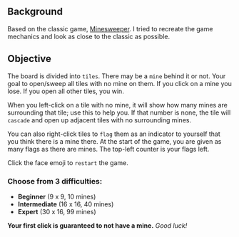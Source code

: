 ## Background

Based on the classic game, [Minesweeper](https://www.google.com/search?tbm=isch&q=minesweeper+windows). I tried to recreate the game mechanics and look as close to the classic as possible.

## Objective
The board is divided into `tiles`. There may be a `mine` behind it or not. Your goal to open/sweep all tiles with no mine on them. If you click on a mine you lose. If you open all other tiles, you win.

When you left-click on a tile with no mine, it will show how many mines are surrounding that tile; use this to help you. If that number is none, the tile will `cascade` and open up adjacent tiles with no surrounding mines.

You can also right-click tiles to `flag` them as an indicator to yourself that you think there is a mine there. At the start of the game, you are given as many flags as there are mines. The top-left counter is your flags left.

Click the face emoji to `restart` the game.

### Choose from 3 difficulties:
- **Beginner** (9 x 9, 10 mines)
- **Intermediate** (16 x 16, 40 mines)
- **Expert** (30 x 16, 99 mines)


**Your first click is guaranteed to not have a mine.**
*Good luck!*
